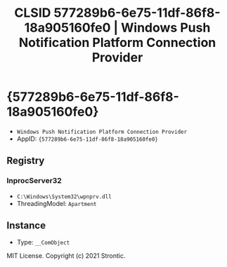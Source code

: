﻿---
title: "CLSID 577289b6-6e75-11df-86f8-18a905160fe0 | Windows Push Notification Platform Connection Provider"
excerpt: What is COM-Object CLSID 577289b6-6e75-11df-86f8-18a905160fe0?
---

# {577289b6-6e75-11df-86f8-18a905160fe0}

* `Windows Push Notification Platform Connection Provider`
* AppID: `{577289b6-6e75-11df-86f8-18a905160fe0}`

## Registry


### InprocServer32

* `C:\Windows\System32\wpnprv.dll`
* ThreadingModel: `Apartment`

## Instance

* Type: `__ComObject`

MIT License. Copyright (c) 2021 Strontic.


